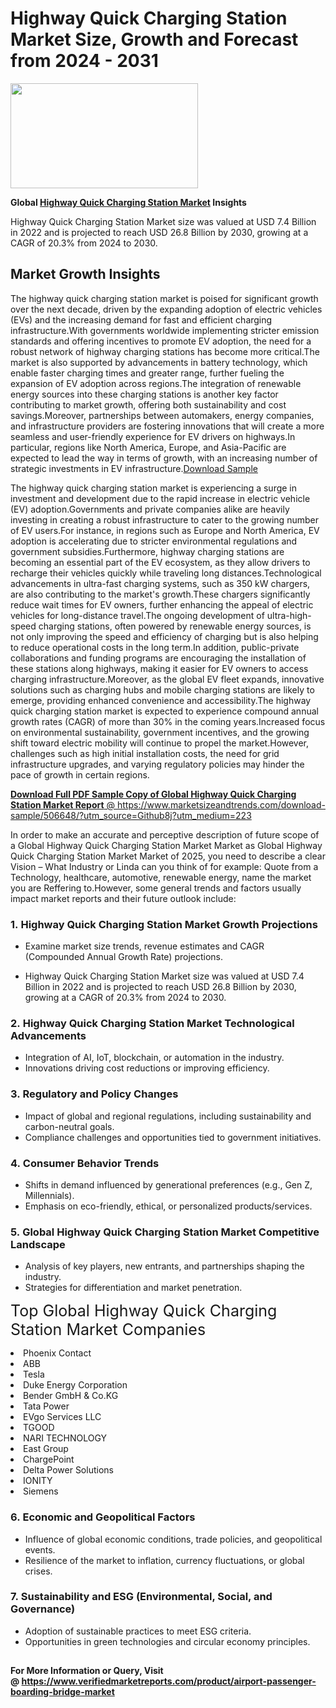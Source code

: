 <H1>Highway Quick Charging Station Market Size, Growth and Forecast from 2024 - 2031</H1><img class="aligncenter size-medium wp-image-584254" src="https://thirdeyenews.in/wp-content/uploads/2024/09/Global-Market-Research-300x168.jpeg" alt="" width="300" height="168" /><p><strong>Global&nbsp;<a href="https://www.marketsizeandtrends.com/download-sample/506648/?utm_source=Github8j?utm_medium=223">Highway Quick Charging Station Market</a> Insights</strong></p><p>Highway Quick Charging Station Market size was valued at USD 7.4 Billion in 2022 and is projected to reach USD 26.8 Billion by 2030, growing at a CAGR of 20.3% from 2024 to 2030.</p><p><h2>Market Growth Insights</h2> <p>The highway quick charging station market is poised for significant growth over the next decade, driven by the expanding adoption of electric vehicles (EVs) and the increasing demand for fast and efficient charging infrastructure.With governments worldwide implementing stricter emission standards and offering incentives to promote EV adoption, the need for a robust network of highway charging stations has become more critical.The market is also supported by advancements in battery technology, which enable faster charging times and greater range, further fueling the expansion of EV adoption across regions.The integration of renewable energy sources into these charging stations is another key factor contributing to market growth, offering both sustainability and cost savings.Moreover, partnerships between automakers, energy companies, and infrastructure providers are fostering innovations that will create a more seamless and user-friendly experience for EV drivers on highways.In particular, regions like North America, Europe, and Asia-Pacific are expected to lead the way in terms of growth, with an increasing number of strategic investments in EV infrastructure.<a href="javascript:void(0);">Download Sample</a></p> <p>The highway quick charging station market is experiencing a surge in investment and development due to the rapid increase in electric vehicle (EV) adoption.Governments and private companies alike are heavily investing in creating a robust infrastructure to cater to the growing number of EV users.For instance, in regions such as Europe and North America, EV adoption is accelerating due to stricter environmental regulations and government subsidies.Furthermore, highway charging stations are becoming an essential part of the EV ecosystem, as they allow drivers to recharge their vehicles quickly while traveling long distances.Technological advancements in ultra-fast charging systems, such as 350 kW chargers, are also contributing to the market's growth.These chargers significantly reduce wait times for EV owners, further enhancing the appeal of electric vehicles for long-distance travel.The ongoing development of ultra-high-speed charging stations, often powered by renewable energy sources, is not only improving the speed and efficiency of charging but is also helping to reduce operational costs in the long term.In addition, public-private collaborations and funding programs are encouraging the installation of these stations along highways, making it easier for EV owners to access charging infrastructure.Moreover, as the global EV fleet expands, innovative solutions such as charging hubs and mobile charging stations are likely to emerge, providing enhanced convenience and accessibility.The highway quick charging station market is expected to experience compound annual growth rates (CAGR) of more than 30% in the coming years.Increased focus on environmental sustainability, government incentives, and the growing shift toward electric mobility will continue to propel the market.However, challenges such as high initial installation costs, the need for grid infrastructure upgrades, and varying regulatory policies may hinder the pace of growth in certain regions.<a href="javascript:void(0);"></p><p><span class=""><strong>Download Full PDF Sample Copy of Global Highway Quick Charging Station Market Report</strong> @ <a href="https://www.marketsizeandtrends.com/download-sample/506648/?utm_source=Github8j?utm_medium=223" target="_blank">https://www.marketsizeandtrends.com/download-sample/506648/?utm_source=Github8j?utm_medium=223</a></span></p><p>In order to make an accurate and perceptive description of future scope of a Global&nbsp;Highway Quick Charging Station Market Market as Global&nbsp;Highway Quick Charging Station Market Market of 2025, you need to describe a clear Vision &ndash; What Industry or Linda can you think of for example: Quote from a Technology, healthcare, automotive, renewable energy, name the market you are Reffering to.However, some general trends and factors usually impact market reports and their future outlook include:</p><h3>1.&nbsp;<strong>Highway Quick Charging Station Market Growth Projections</strong></h3><ul><li>Examine market size trends, revenue estimates and CAGR (Compounded Annual Growth Rate) projections.</li><li><p>Highway Quick Charging Station Market size was valued at USD 7.4 Billion in 2022 and is projected to reach USD 26.8 Billion by 2030, growing at a CAGR of 20.3% from 2024 to 2030.</p></li></ul><h3>2.&nbsp;<strong>Highway Quick Charging Station Market Technological Advancements</strong></h3><ul><li>Integration of AI, IoT, blockchain, or automation in the industry.</li><li>Innovations driving cost reductions or improving efficiency.</li></ul><h3>3.&nbsp;<strong>Regulatory and Policy Changes</strong></h3><ul><li>Impact of global and regional regulations, including sustainability and carbon-neutral goals.</li><li>Compliance challenges and opportunities tied to government initiatives.</li></ul><h3>4.&nbsp;<strong>Consumer Behavior Trends</strong></h3><ul><li>Shifts in demand influenced by generational preferences (e.g., Gen Z, Millennials).</li><li>Emphasis on eco-friendly, ethical, or personalized products/services.</li></ul><h3>5.&nbsp;<strong>Global Highway Quick Charging Station Market Competitive Landscape</strong></h3><ul><li>Analysis of key players, new entrants, and partnerships shaping the industry.</li><li>Strategies for differentiation and market penetration.</li></ul><p data-pm-slice="1 1 []"><span style="color: inherit; font-family: inherit; font-size: 25px;">Top Global Highway Quick Charging Station Market Companies</span></p><div class="" data-test-id=""><p><li>Phoenix Contact</li><li> ABB</li><li> Tesla</li><li> Duke Energy Corporation</li><li> Bender GmbH & Co.KG</li><li> Tata Power</li><li> EVgo Services LLC</li><li> TGOOD</li><li> NARI TECHNOLOGY</li><li> East Group</li><li> ChargePoint</li><li> Delta Power Solutions</li><li> IONITY</li><li> Siemens</li></p></div><h3>6.&nbsp;<strong>Economic and Geopolitical Factors</strong></h3><ul><li>Influence of global economic conditions, trade policies, and geopolitical events.</li><li>Resilience of the market to inflation, currency fluctuations, or global crises.</li></ul><h3>7.&nbsp;<strong>Sustainability and ESG (Environmental, Social, and Governance)</strong></h3><ul><li>Adoption of sustainable practices to meet ESG criteria.</li><li>Opportunities in green technologies and circular economy principles.</li></ul><h2><strong style="font-size: 14px;">For More Information or Query, Visit @&nbsp;</strong><a style="background-color: #ffffff; font-size: 14px;" href="https://www.marketsizeandtrends.com/report/highway-quick-charging-station-market/" target="_blank">https://www.verifiedmarketreports.com/product/airport-passenger-boarding-bridge-market</a></h2>